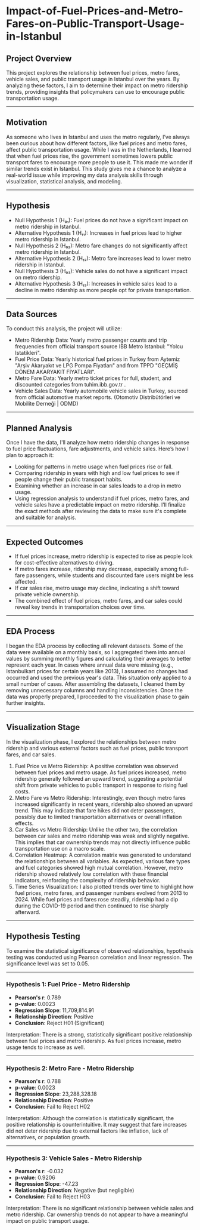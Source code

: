 # Impact-of-Fuel-Prices-and-Metro-Fares-on-Public-Transport-Usage-in-Istanbul

## Project Overview
This project explores the relationship between fuel prices, metro fares, vehicle sales, and public transport usage in Istanbul over the years. By analyzing these factors, I aim to determine their impact on metro ridership trends, providing insights that policymakers can use to encourage public transportation usage.

---

## Motivation

As someone who lives in Istanbul and uses the metro regularly, I’ve always been curious about how different factors, like fuel prices and metro fares, affect public transportation usage. While I was in the Netherlands, I learned that when fuel prices rise, the government sometimes lowers public transport fares to encourage more people to use it. This made me wonder if similar trends exist in Istanbul. This study gives me a chance to analyze a real-world issue while improving my data analysis skills through visualization, statistical analysis, and modeling.

---
## Hypothesis
- Null Hypothesis 1 (H₀₁): Fuel prices do not have a significant impact on metro ridership in Istanbul.
- Alternative Hypothesis 1 (H₁₁): Increases in fuel prices lead to higher metro ridership in Istanbul.
- Null Hypothesis 2 (H₀₂): Metro fare changes do not significantly affect metro ridership in Istanbul.
- Alternative Hypothesis 2 (H₁₂): Metro fare increases lead to lower metro ridership in Istanbul.
- Null Hypothesis 3 (H₀₃): Vehicle sales do not have a significant impact on metro ridership.
- Alternative Hypothesis 3 (H₁₃): Increases in vehicle sales lead to a decline in metro ridership as more people opt for private transportation.

---

## Data Sources
To conduct this analysis, the project will utilize:
- Metro Ridership Data: Yearly metro passenger counts and trip frequencies from official transport source IBB Metro Istanbul: "Yolcu Istatikleri".
- Fuel Price Data: Yearly historical fuel prices in Turkey from Aytemiz "Arşiv Akaryakıt ve LPG Pompa Fiyatları" and from TPPD "GEÇMİŞ DÖNEM AKARYAKIT FİYATLARI".
- Metro Fare Data: Yearly metro ticket prices for full, student, and discounted categories from tuhim.ibb.gov.tr .
- Vehicle Sales Data: Yearly automobile vehicle sales in Turkey, sourced from official automotive market reports. (Otomotiv Distribütörleri ve Mobilite Derneği | ODMD)

---

## Planned Analysis
Once I have the data, I'll analyze how metro ridership changes in response to fuel price fluctuations, fare adjustments, and vehicle sales. Here’s how I plan to approach it:

- Looking for patterns in metro usage when fuel prices rise or fall.
- Comparing ridership in years with high and low fuel prices to see if people change their public transport habits.
- Examining whether an increase in car sales leads to a drop in metro usage.
- Using regression analysis to understand if fuel prices, metro fares, and vehicle sales have a predictable impact on metro ridership.
I’ll finalize the exact methods after reviewing the data to make sure it's complete and suitable for analysis.
---

## Expected Outcomes
- If fuel prices increase, metro ridership is expected to rise as people look for cost-effective alternatives to driving.
- If metro fares increase, ridership may decrease, especially among full-fare passengers, while students and discounted fare users might be less affected.
- If car sales rise, metro usage may decline, indicating a shift toward private vehicle ownership.
- The combined effect of fuel prices, metro fares, and car sales could reveal key trends in transportation choices over time.

---

## EDA Process
I began the EDA process by collecting all relevant datasets. Some of the data were available on a monthly basis, so I aggregated them into annual values by summing monthly figures and calculating their averages to better represent each year.
In cases where annual data were missing (e.g., Istanbulkart prices for certain years like 2013), I assumed no changes had occurred and used the previous year's data. This situation only applied to a small number of cases.
After assembling the datasets, I cleaned them by removing unnecessary columns and handling inconsistencies. Once the data was properly prepared, I proceeded to the visualization phase to gain further insights.

---

## Visualization Stage
In the visualization phase, I explored the relationships between metro ridership and various external factors such as fuel prices, public transport fares, and car sales.

1) Fuel Price vs Metro Ridership: A positive correlation was observed between fuel prices and metro usage. As fuel prices increased, metro ridership generally followed an upward trend, suggesting a potential shift from private vehicles to public transport in response to rising fuel costs.
2) Metro Fare vs Metro Ridership: Interestingly, even though metro fares increased significantly in recent years, ridership also showed an upward trend. This may indicate that fare hikes did not deter passengers, possibly due to limited transportation alternatives or overall inflation effects.
3) Car Sales vs Metro Ridership: Unlike the other two, the correlation between car sales and metro ridership was weak and slightly negative. This implies that car ownership trends may not directly influence public transportation use on a macro scale.
4) Correlation Heatmap: A correlation matrix was generated to understand the relationships between all variables. As expected, various fare types and fuel categories showed high mutual correlation. However, metro ridership showed relatively low correlation with these financial indicators, reinforcing the complexity of ridership behavior.
5) Time Series Visualization: I also plotted trends over time to highlight how fuel prices, metro fares, and passenger numbers evolved from 2013 to 2024. While fuel prices and fares rose steadily, ridership had a dip during the COVID-19 period and then continued to rise sharply afterward.

---

## Hypothesis Testing

To examine the statistical significance of observed relationships, hypothesis testing was conducted using Pearson correlation and linear regression. The significance level was set to 0.05.

---

### Hypothesis 1: Fuel Price - Metro Ridership

- **Pearson's r**: 0.789  
- **p-value**: 0.0023  
- **Regression Slope**: 11,709,814.91  
- **Relationship Direction**: Positive  
- **Conclusion**: Reject H01 (Significant)

Interpretation: There is a strong, statistically significant positive relationship between fuel prices and metro ridership. As fuel prices increase, metro usage tends to increase as well.

---

### Hypothesis 2: Metro Fare - Metro Ridership

- **Pearson's r**: 0.788  
- **p-value**: 0.0023  
- **Regression Slope**: 23,288,328.18  
- **Relationship Direction**: Positive  
- **Conclusion**: Fail to Reject H02

Interpretation: Although the correlation is statistically significant, the positive relationship is counterintuitive. It may suggest that fare increases did not deter ridership due to external factors like inflation, lack of alternatives, or population growth.

---

### Hypothesis 3: Vehicle Sales - Metro Ridership

- **Pearson's r**: -0.032  
- **p-value**: 0.9206  
- **Regression Slope**: -47.23  
- **Relationship Direction**: Negative (but negligible)  
- **Conclusion**: Fail to Reject H03

Interpretation: There is no significant relationship between vehicle sales and metro ridership. Car ownership trends do not appear to have a meaningful impact on public transport usage.




